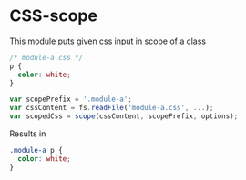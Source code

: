 # CSS-scope

This module puts given css input in scope of a class

```css
/* module-a.css */
p {
  color: white;
}
```

```javascript
var scopePrefix = '.module-a';
var cssContent = fs.readFile('module-a.css', ...);
var scopedCss = scope(cssContent, scopePrefix, options);
```

Results in

```css
.module-a p {
  color: white;
}
```